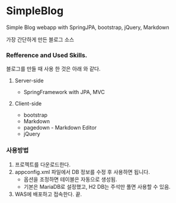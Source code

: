 # SimpleBlog
Simple Blog webapp with SpringJPA, bootstrap, jQuery, Markdown

가장 간단하게 만든 블로그 소스

### Refference and Used Skills.

블로그를 만들 때 사용 한 것은 아래 와 같다.

1. Server-side
    * SpringFramework with JPA, MVC
    
2. Client-side
    * bootstrap
    * Markdown
    * pagedown - Markdown Editor
    * jQuery

### 사용방법
1. 프로젝트를 다운로드한다.
2. appconfig.xml 파일에서 DB 정보를 수정 후 사용하면 됩니다.
    - 옵션을 조정하면 테이블은 자동으로 생성됨.
    - 기본은 MariaDB로 설정했고, H2 DB는 주석만 풀면 사용할 수 있음.
3. WAS에 배포하고 접속한다. 끝.
